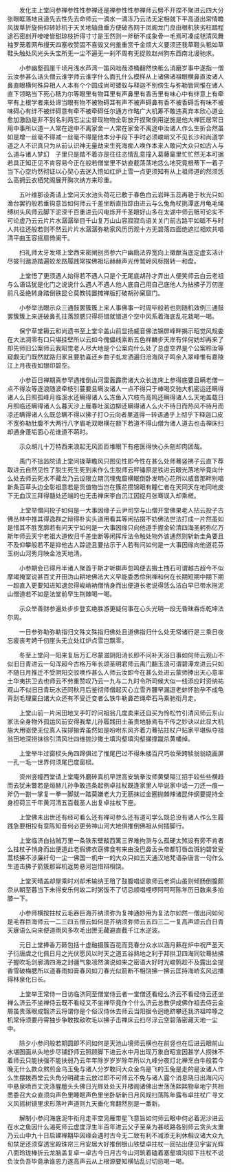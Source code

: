 <!-- { "loadSidebar": true } -->
　　发化主上堂问参禅参性性参禅还是禅参性性参禅师云劈不开捏不聚进云四大分张眼眶落地且道先去性先去命师云一滴水一滴冻乃云法无定相就下平高道出常情瞻风拨草折旋俯仰转妙机于天关地轴曲垂方便破吝网于凤阁龙门良由根机狭劣枉踏程途石密剖开唼唼皆甜琼枝折得寸寸是玉然则一斧斫不成象骨一毛焉可凑成毬清风舞袖罗笼着网布缦天四塞收赞固不喜毁又何羞重赏千金烦大义要须还我草鞋头秪如草鞋头触处风光头头宝所无一尘不遍无一刹不周有无捉败赵州狗东西南北谩驰求。

　　小参幽壑孤崖千顷月浅水芦湾一笛风咄哉漆桶翻然快秪么消磨岁事中遂指一僧云汝参甚么话头僧云谁字师云谁字什么面孔什么模样从上诸佛诸祖眼横鼻直汝诸人鼻直眼横何殊异相人人本有个个圆成尚可蝼蚁与释迦不别傍生与弥勒皆同惟在诸人直下领略当下死心秪为尔等眼里有物耳里有声鼻里有香舌里有味心中有绊意上有牵罕有上根学者来处谛当眼有物不被物碍耳有声不被声碍鼻有香不被香碍舌有味不被味碍心有绊不被绊碍意有牵不被牵碍任尔通方作略广大机筹不敢违真弃本欣心道业愈加激励是非不到名利两忘尘尘普现物物全彰放开捏聚倒用逆施是他大禅匠居常日用中事所以道一人常在途中不离家舍一人常在家舍不离途中汝诸人作么生折合然虽如是增一丝毫不得减一丝毫不得是他本分手段下手时必须峻峭又不见长沙和尚道学道之人不识真只为从前认识神无量劫来生死海痴人唤作本来人敢问大众只如古人与么道与诸人梦幻　子里只是踏不着亦是往往恣情乱意撞入葛藤窠里忙忙然无本可据若具正知正见不肯容易今正在般若僧堂里不妨直截荡荡地恁么地究竟根蒂下一着子当下心空灼然彻证以心契心去迷入悟如红炉上雪一点更须知有从上祖师道的然须恁么高拥云衣栖梵阁展开胸次纳方来珍重。

　　五叶维那设斋请上堂问天水池头荷花已敷于春色白云岩畔玉蕊再艳于秋光只如渔台罢钓般若垂钩意旨如何师云千差坐断直指踪由进云与么兔角杖挑潭底月龟毛绳缚树头风师云脚下泥深千百重进云闪电烁开千圣眼好山多在太湖中师云秪可论实不可论虚乃云云片片水潺潺举目千山复万山山容寂寂鸟语关关门前古路平如砥不与时人共往还般若则不然云片片水潺潺弥勒家风历历观十方无碧落四面绝遮拦相欢共唱清平曲玉容摇扇倚阑干。

　　扫礼师太牙发塔上堂西来密阐别资参六户幽扃法界宽向上徽猷当底定虚玄活计尽披刊遨游踏遍蛟龙路履践常挨佛祖坛赫赫声光传鹫岭风标掇转一和盘。

　　上堂悟了更须遇人始得若不遇人只是个无尾底胡孙才弄出人便笑师云白云老祖与么语话犹是化门之说说什么遇人不遇人他人底自己用自己底他人为拈拂子万仞崖前凡圣绝转身踏倒铁昆仑莫教钝置摊禅版打破胡孙窠窟门。

　　小参举法眼示众三通鼓罢簇簇上来人事佛事一时周毕般若也则随机效例三通鼓罢簇簇上来迸破鼻孔拄落颔腮只得将错就错道个空中风系着海底乱花栽喝一喝。

　　保宁草堂耨云和尚遗书至上堂伞盖山前显扬威音佛法锦屏峰畔揭示昭觉风规委在大法凋零有口只堪挂壁所以云如今傀儡线索断五色祥麟步天岸有伴何妨却再来了却先师旧公案师云我昭觉老人尽大地是个公案向什么处了总虚空界是个公案聆汝等窥觑无门既然就路归家且要肋喜还乡曲子虬龙洒遍归沧海凤子鸣余入翠峰惟有嘉陵江上月夜夜如银印碧空。

　　小参百日禅期真参罕遇推倒山河雷轰霹雳诸大众长连床上参得底要且瞒老僧一点不得汝等逐浪随波牵枝引蔓要且瞒汝诸人一点不得只于棒喝交驰大机密运还瞒得诸人么日照孤峰月临溪水还瞒得诸人么冻鱼入穴枝鸟高鸣还瞒得诸人么天地盖载日月照临还瞒得诸人么暮天沙上雁春吐溪边柳还瞒得诸人么火不待日而热风不待月而凉还瞒得诸人么既总瞒不得以拂子打○云向者里道得一转语通乎上彻乎下释迦口皮不宽弥勒肚腹不大两行八字眉毛双眼横在额下若道不得山僧为诸人道去也击禅床扫却通身蓬垢面心花谁道不萌时。

　　示众胡儿十万特西来浪起无风匝匝堆眼下有疮医得快心头剜却肉团哉。

　　禹门不拙监院请上堂问拨草瞻风只图见性即今性在甚么处师蓦竖拂子云直下荐取进云自然见性了脱生死生死到来作么生脱师云秤锤原是铁进云眼光落地毕竟向什么处去师云死水不藏龙乃云设限立期沉埋鬼窟横眠倒卧发明心花所以威音那畔别唱新条百草头边全彰祖意若是货值物当岂在簇花攒锦眼有瞳仁者在天同天在地同地皮下无血汉三拜得髓处还端的也无击禅床李白沉江因捉月张骞误入却乘槎。

　　上堂举僧问投子如何是一大事因缘子云尹司空与山僧开堂佛果老人拈云投子古佛丛林中推其得逸群之辩得朴实头道用看其等闲拈掇不妨佛法世法打成一片然虽如是惜其不胜宽廓若有问天宁如何是一大事因缘只向他道手握金轮清四海圣躬弥亿万斯年师云天宁老祖大道攸归千差坐断等闲挥斥法令触处物外该通然则斩新圭角要且不及仰攀般若不是抑他古人踪迹且要拈示于人若有问如何是一大事因缘向他道花芬玉树山河秀月映金池天地清。

　　小参期会已得月半诸人聚首于斯才听梆声忽鸣便去搬土拽石可谓越古超今不似摩竭掩室说甚百丈开田沩山耕地佛法大义早能委悉伶俐禅和何在长期短期中期下期一超直入更要知进知退忽得峻峭衲僧悄身而出便道长老说得恁么洁白早已带水拖泥山僧道若不如是法堂前早生荆棘喝一喝。

　　示众举善财参遍处步步登玄绝胜游更疑何事在心头光明一段无昏昧吞烁乾坤法尔周。

　　一日参弥勒弥勒指归文殊文殊指归佛处且道佛指归什么处无常诸行是三乘日夜忘疲丧考娉千仞崖头无立处红炉点雪岂飘零。

　　冬至上堂问一阳来复后万汇尽蒙滋阴阳消长即不问补天浴日事如何师云观山不似旧日青进云一句浑超今古格万年长颂圣明君师云禹门翻玉浪可谓碧潭龙进云只如不随日月推迁不受阴阳交驳唤作甚么人师云汝即今在甚么处进云蒙师捧出天心意率土华夷拱卫去也师云不劳重赞叹乃云一九与二九时令所司候大似一线添应时资纳祐观山不似旧日青玩水还同秋月后鉴彻师僧起灭心立雪齐腰早漏逗老蚌怀胎孕不成龟背刮毛理窠臼诸大众还有不受迁变者么铁牛勒鼻芒绳牵石马乘驰衔月走。

　　上堂山前一片闲田地叉手叮咛问祖翁几度卖来还自买为怜松竹引清风师云东山家法全身物外孤运风前安得我辈儿孙履践田土虽贵地脉焉有不传之妙诀以此显大机施大用驱使无位真人挨拶搬弄虽然如是吩咐东风齐着力蓦拈拄杖户贴家平堪纵夺祖翁田地深捞抹徐引清风壮四维抛沙撒土填沟壑填沟壑攧撑蹴杀黄幡绰。

　　上堂举牛过窗棂头角四蹄俱过了惟尾巴过不得朱楼百尺巧妆荣跨犊翁翁绕画屏一孔一毛一世界何须尾巴度窗棂。

　　资州竖幢西堂请上堂庵外磨砖真机早泄高安筑拳汝师黄檗隔江招手较些些横趋而去犹未瞥若是烜赫儿孙争敢违条起例卓拄杖既逢家里人毕说家中话一刀还一痕一斧仍一劄一掌复一拳一脚就一踏莫嫌老大力无筋抹过金圈抛棘辣诸昆仲纲要提持全身担荷三千年黄河清五百载圣人出复卓拄杖下座。

　　上堂佛未出世还有经可看么还有禅可参么还有道可学么既总没有诸人作么生履践急要相投有意陈知音何必更劳神山河大地俱推倒佛祖从何插脚行。

　　上堂临济白拈贼万里一条铁东壁敲西篱三界难拘测与么孤硬太煞设有旁不肯者么拄杖子悄身而出便道此老假佛衣窃佛食有来由没巴鼻舌头帝都钉唇齿斑豹碧曾受蒿枝拂不涉廉纤句一尘一佛国一机中一的大众只如五天通汉地梵语杂唐言一句作么生道击拂子箭簇那容机返势悬河岂惜辩相饶。

　　上堂天晴盖却屋乘时刈却禾输纳王租了鼓腹唱讴歌师云老洞山虽则倾肠倒腹颇奈从朝至暮当下未得安乐何故二时粥饭不了切忌顺唱哩啰阿呵呵陈年历日数来多拍膝一下。

　　小参师横按拄杖云毛吞巨海芥纳须弥为复神通妙用为复法尔如然一僧出问如何是毛吞巨海师云一二三四五僧云如何是芥纳须弥师云五四三二一复高声颂云白日青天寐语么向来便道雨风多吹毛出匣无藏避直截千江水逆波。

　　元日上堂捧香万籁包括十虚融摄簇百花而竞春分众水以涵月爇在炉中祝严圣天子衍唐虞之化佩日月之光伏愿风以时天之道五谷熟地之利于邦拱卫四海同钦蓦拈拂子握吹毛剑廓清四海之封疆气象凛然演说如来之密语大好时光峻鹘趁不及露出全提香雪破梅腮所以道春雨如膏春风如刀春光似箭断不相饶拂一拂云匡持海峤玄风远播得林泉化日长。

　　上堂举王常侍一日访临济同至僧堂侍云者一堂僧还看经么济云不看经侍云还坐禅么济云不坐禅侍云既不看经又不坐禅毕竟作个什么济云总教伊成佛作祖去侍云金屑虽贵落眼成翳济云将谓你是个俗汉侍休去师云当阳据令迥绝跻攀还我济祖啐啄之机常侍须要丹霄独步争敢挨敌吹毛以拂子击禅床云扫尽浮云空碧落密藏天地一尘中。

　　除夕小参问般若期圆即不问如何是天池山境师云横也在前竖也在后进云眼前山水堪图画从头地步尽铺舒师云照顾脚下进云水中月出现万象自昭宣因甚学人捞抹不着师云只能扶强不能扶弱乃云年年除岁岁岁除年所以九峰分夜灯北禅烹白牛般若今晚无什么款众熬煎金乌玉兔与诸人分岁敢问大众金乌是飞的玉兔是走的是汝诸人作么生摆拨西堂云头角分明藏主云放过即不可师云不免与诸人露个消息晓日出海闪闪中悬泉喷百丈洗涤腥膻头头佛日光辉处处天开楼阁诸佛出世荡荡熙熙物阜地宁共相悉委召大众直须向声色里睡眠声色里坐卧斩新日月风规扫荡陈年露布卓拄杖广寻文义风摇树镜里求形落叶声道则九天垂化育翻然别是一番新。

　　解制小参问海底泥牛衔月走平空凫雁带星飞意旨如何师云眼中何必着泥沙进云在水之鱼因什么渴死师云虚度浮生半百年进云父子至亲为甚岐路各别师云贪头太重乃云山中九十日启建禅期毕因缘会遇时古今无二致有利不减添无利休相议诸大众九旬禁足还须穿透宝殿珠帘三月安居大好推倒银山铁壁卓拄杖一回拈出便见宇宙光辉八面玲珑棒折云龙脑盖复卓一卓古今日月古今山河筑着磕着塞壑填沟掷下拄杖不说负汝负吾毕竟承谁恩力遂高声云从上根源要知横钻乱讨切忌喝一喝。

